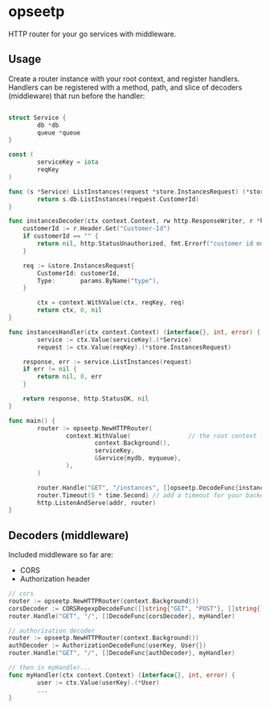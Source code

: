 opseetp
=======

HTTP router for your go services with middleware.

Usage
-----

Create a router instance with your root context, and register handlers. Handlers can be registered with a method, path, and slice of decoders (middleware) that run before the handler:

```go

struct Service {
        db *db
        queue *queue
}

const (
        serviceKey = iota
        reqKey
)

func (s *Service) ListInstances(request *store.InstancesRequest) (*store.InstancesResponse, err) {
        return s.db.ListInstances(request.CustomerId)
}

func instancesDecoder(ctx context.Context, rw http.ResponseWriter, r *http.Request, params httprouter.Params) (context.Contex, int, error) {
	customerId := r.Header.Get("Customer-Id")
	if customerId == "" {
		return nil, http.StatusUnauthorized, fmt.Errorf("customer id must be provided.")
	}

	req := &store.InstancesRequest{
		CustomerId: customerId,
		Type:       params.ByName("type"),
	}

        ctx = context.WithValue(ctx, reqKey, req)
        return ctx, 0, nil
}

func instancesHandler(ctx context.Context) (interface{}, int, error) {
        service := ctx.Value(serviceKey).(*Service)
        request := ctx.Value(reqKey).(*store.InstancesRequest)

	response, err := service.ListInstances(request)
	if err != nil {
		return nil, 0, err
	}

	return response, http.StatusOK, nil
}

func main() {
        router := opseetp.NewHTTPRouter(
                context.WithValue(                // the root context for all requests
                        context.Background(),
                        serviceKey,
                        &Service{mydb, myqueue},
                ),
        )

        router.Handle("GET", "/instances", []opseetp.DecodeFunc{instancesDecoder}, instancesHandler) // add a route
        router.Timeout(5 * time.Second) // add a timeout for your backend
        http.ListenAndServe(addr, router)
}

```

Decoders (middleware)
---------------------

Included middleware so far are:

- CORS
- Authorization header

```go
// cors
router := opseetp.NewHTTPRouter(context.Background())
corsDecoder := CORSRegexpDecodeFunc([]string{"GET", "POST"}, []string{`https?://(\w\.)?opsee\.com`})
router.Handle("GET", "/", []DecodeFunc{corsDecoder}, myHandler)

// authorization decoder
router := opseetp.NewHTTPRouter(context.Background())
authDecoder := AuthorizationDecodeFunc(userKey, User{})
router.Handle("GET", "/", []DecodeFunc{authDecoder}, myHandler)

// then in myHandler...
func myHandler(ctx context.Context) (interface{}, int, error) {
        user := ctx.Value(userKey).(*User)
        ...
}
```
